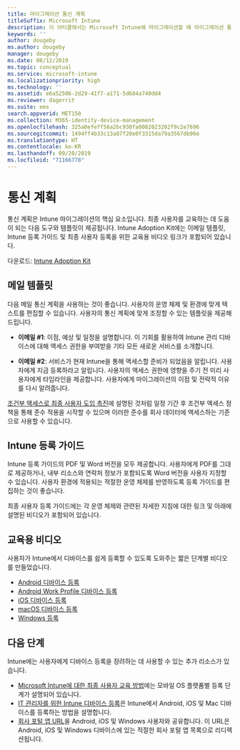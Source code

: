 ```yaml
---
title: 마이그레이션 통신 계획
titleSuffix: Microsoft Intune
description: 이 아티클에서는 Microsoft Intune에 마이그레이션할 때 마이그레이션 통신 계획 및 전략을 제공합니다.
keywords: ''
author: dougeby
ms.author: dougeby
manager: dougeby
ms.date: 08/12/2019
ms.topic: conceptual
ms.service: microsoft-intune
ms.localizationpriority: high
ms.technology: ''
ms.assetid: e6a52506-2d29-41f7-a171-5d684a740dd4
ms.reviewer: dagerrit
ms.suite: ems
search.appverid: MET150
ms.collection: M365-identity-device-management
ms.openlocfilehash: 325a0efeff56a2bc930fa0082023202f9c2e7696
ms.sourcegitcommit: 1494ff4b33c13a87f20e0f3315da79a3567db96e
ms.translationtype: HT
ms.contentlocale: ko-KR
ms.lasthandoff: 09/20/2019
ms.locfileid: "71166778"
---
```

# <a name="plan-communications"></a>통신 계획

통신 계획은 Intune 마이그레이션의 핵심 요소입니다. 최종 사용자를 교육하는 데 도움이 되는 다음 도구와 템플릿이 제공됩니다. Intune Adoption Kit에는 이메일 템플릿, Intune 등록 가이드 및 최종 사용자 등록을 위한 교육용 비디오 링크가 포함되어 있습니다.  

다운로드:  [Intune Adoption Kit](https://aka.ms/IntuneAdoptionKit)

## <a name="email-templates"></a>메일 템플릿

다음 메일 통신 계획을 사용하는 것이 좋습니다. 사용자의 운영 체제 및 환경에 맞게 텍스트를 편집할 수 있습니다. 사용자의 통신 계획에 맞게 조정할 수 있는 템플릿을 제공해 드립니다.

- **이메일 #1**: 이점, 예상 및 일정을 설명합니다. 이 기회를 활용하여 Intune 관리 디바이스에 대해 액세스 권한을 부여받을 기타 모든 새로운 서비스를 소개합니다.

- **이메일 #2**: 서비스가 현재 Intune을 통해 액세스할 준비가 되었음을 알립니다. 사용자에게 지금 등록하라고 알립니다. 사용자의 액세스 권한에 영향을 주기 전 미리 사용자에게 타임라인을 제공합니다. 사용자에게 마이그레이션의 이점 및 전략적 이유를 다시 알려줍니다.

[조건부 액세스로 최종 사용자 도입 촉진](migration-guide-drive-adoption.md)에 설명된 것처럼 일정 기간 후 조건부 액세스 정책을 통해 준수 적용을 시작할 수 있으며 이러한 준수를 회사 데이터에 액세스하는 기준으로 사용할 수 있습니다.

## <a name="intune-enrollment-guide"></a>Intune 등록 가이드

Intune 등록 가이드의 PDF 및 Word 버전을 모두 제공합니다. 사용자에게 PDF를 그대로 제공하거나, 내부 리소스와 연락처 정보가 포함되도록 Word 버전을 사용자 지정할 수 있습니다. 사용자 환경에 적용되는 적절한 운영 체제를 반영하도록 등록 가이드를 편집하는 것이 좋습니다.

최종 사용자 등록 가이드에는 각 운영 체제와 관련된 자세한 지침에 대한 링크 및 아래에 설명된 비디오가 포함되어 있습니다.

## <a name="instructional-videos"></a>교육용 비디오

사용자가 Intune에서 디바이스를 쉽게 등록할 수 있도록 도와주는 짧은 단계별 비디오를 만들었습니다.

- [Android 디바이스 등록](https://www.youtube.com/watch?v=k0Q_sGLSx6o&t=1s)
- [Android Work Profile 디바이스 등록](https://www.youtube.com/watch?v=9Dl8HsGk4tI&t=3s)
- [iOS 디바이스 등록](https://www.youtube.com/watch?v=mJyv6YcHi7c)
- [macOS 디바이스 등록](https://www.youtube.com/watch?v=Pa2pfhwq_yk)
- [Windows 등록](https://www.youtube.com/watch?v=TKQxEckBHiE)

## <a name="next-steps"></a>다음 단계

Intune에는 사용자에게 디바이스 등록을 장려하는 데 사용할 수 있는 추가 리소스가 있습니다.

- [Microsoft Intune에 대한 최종 사용자 교육 방법](end-user-educate.md)에는 모바일 OS 플랫폼별 등록 단계가 설명되어 있습니다.
- [IT 관리자를 위한 Intune 디바이스 등록](device-enrollment.md)은 Intune에서 Android, iOS 및 Mac 디바이스를 등록하는 방법을 설명합니다.
- [회사 포털 앱 URL](http://go.microsoft.com/fwlink/?LinkID=396941)을 Android, iOS 및 Windows 사용자와 공유합니다. 이 URL은 Android, iOS 및 Windows 디바이스에 있는 적절한 회사 포털 앱 목록으로 리디렉션됩니다.
